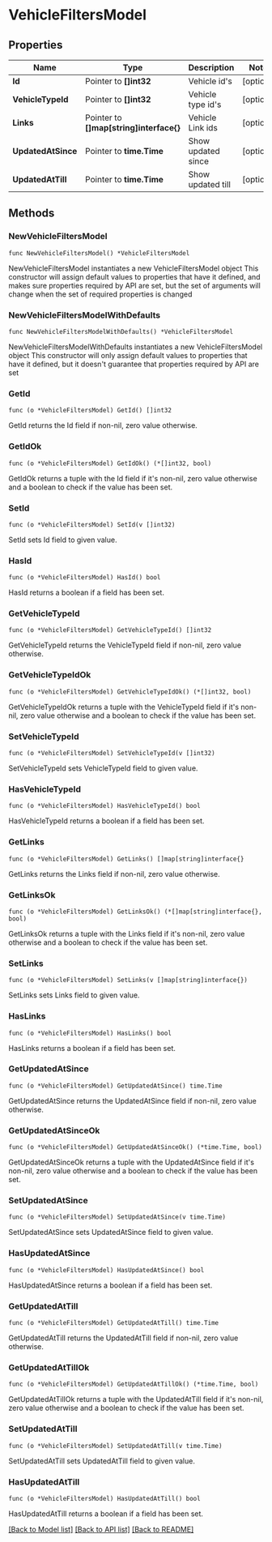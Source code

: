 # VehicleFiltersModel

## Properties

Name | Type | Description | Notes
------------ | ------------- | ------------- | -------------
**Id** | Pointer to **[]int32** | Vehicle id&#39;s | [optional] 
**VehicleTypeId** | Pointer to **[]int32** | Vehicle type id&#39;s | [optional] 
**Links** | Pointer to **[]map[string]interface{}** | Vehicle Link ids | [optional] 
**UpdatedAtSince** | Pointer to **time.Time** | Show updated since | [optional] 
**UpdatedAtTill** | Pointer to **time.Time** | Show updated till | [optional] 

## Methods

### NewVehicleFiltersModel

`func NewVehicleFiltersModel() *VehicleFiltersModel`

NewVehicleFiltersModel instantiates a new VehicleFiltersModel object
This constructor will assign default values to properties that have it defined,
and makes sure properties required by API are set, but the set of arguments
will change when the set of required properties is changed

### NewVehicleFiltersModelWithDefaults

`func NewVehicleFiltersModelWithDefaults() *VehicleFiltersModel`

NewVehicleFiltersModelWithDefaults instantiates a new VehicleFiltersModel object
This constructor will only assign default values to properties that have it defined,
but it doesn't guarantee that properties required by API are set

### GetId

`func (o *VehicleFiltersModel) GetId() []int32`

GetId returns the Id field if non-nil, zero value otherwise.

### GetIdOk

`func (o *VehicleFiltersModel) GetIdOk() (*[]int32, bool)`

GetIdOk returns a tuple with the Id field if it's non-nil, zero value otherwise
and a boolean to check if the value has been set.

### SetId

`func (o *VehicleFiltersModel) SetId(v []int32)`

SetId sets Id field to given value.

### HasId

`func (o *VehicleFiltersModel) HasId() bool`

HasId returns a boolean if a field has been set.

### GetVehicleTypeId

`func (o *VehicleFiltersModel) GetVehicleTypeId() []int32`

GetVehicleTypeId returns the VehicleTypeId field if non-nil, zero value otherwise.

### GetVehicleTypeIdOk

`func (o *VehicleFiltersModel) GetVehicleTypeIdOk() (*[]int32, bool)`

GetVehicleTypeIdOk returns a tuple with the VehicleTypeId field if it's non-nil, zero value otherwise
and a boolean to check if the value has been set.

### SetVehicleTypeId

`func (o *VehicleFiltersModel) SetVehicleTypeId(v []int32)`

SetVehicleTypeId sets VehicleTypeId field to given value.

### HasVehicleTypeId

`func (o *VehicleFiltersModel) HasVehicleTypeId() bool`

HasVehicleTypeId returns a boolean if a field has been set.

### GetLinks

`func (o *VehicleFiltersModel) GetLinks() []map[string]interface{}`

GetLinks returns the Links field if non-nil, zero value otherwise.

### GetLinksOk

`func (o *VehicleFiltersModel) GetLinksOk() (*[]map[string]interface{}, bool)`

GetLinksOk returns a tuple with the Links field if it's non-nil, zero value otherwise
and a boolean to check if the value has been set.

### SetLinks

`func (o *VehicleFiltersModel) SetLinks(v []map[string]interface{})`

SetLinks sets Links field to given value.

### HasLinks

`func (o *VehicleFiltersModel) HasLinks() bool`

HasLinks returns a boolean if a field has been set.

### GetUpdatedAtSince

`func (o *VehicleFiltersModel) GetUpdatedAtSince() time.Time`

GetUpdatedAtSince returns the UpdatedAtSince field if non-nil, zero value otherwise.

### GetUpdatedAtSinceOk

`func (o *VehicleFiltersModel) GetUpdatedAtSinceOk() (*time.Time, bool)`

GetUpdatedAtSinceOk returns a tuple with the UpdatedAtSince field if it's non-nil, zero value otherwise
and a boolean to check if the value has been set.

### SetUpdatedAtSince

`func (o *VehicleFiltersModel) SetUpdatedAtSince(v time.Time)`

SetUpdatedAtSince sets UpdatedAtSince field to given value.

### HasUpdatedAtSince

`func (o *VehicleFiltersModel) HasUpdatedAtSince() bool`

HasUpdatedAtSince returns a boolean if a field has been set.

### GetUpdatedAtTill

`func (o *VehicleFiltersModel) GetUpdatedAtTill() time.Time`

GetUpdatedAtTill returns the UpdatedAtTill field if non-nil, zero value otherwise.

### GetUpdatedAtTillOk

`func (o *VehicleFiltersModel) GetUpdatedAtTillOk() (*time.Time, bool)`

GetUpdatedAtTillOk returns a tuple with the UpdatedAtTill field if it's non-nil, zero value otherwise
and a boolean to check if the value has been set.

### SetUpdatedAtTill

`func (o *VehicleFiltersModel) SetUpdatedAtTill(v time.Time)`

SetUpdatedAtTill sets UpdatedAtTill field to given value.

### HasUpdatedAtTill

`func (o *VehicleFiltersModel) HasUpdatedAtTill() bool`

HasUpdatedAtTill returns a boolean if a field has been set.


[[Back to Model list]](../README.md#documentation-for-models) [[Back to API list]](../README.md#documentation-for-api-endpoints) [[Back to README]](../README.md)


